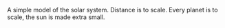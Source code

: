 A simple model of the solar system.  Distance is to scale.  Every planet is to scale, the sun is made extra small.
